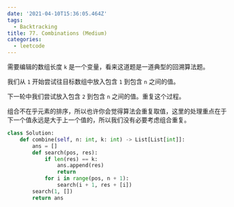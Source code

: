 ```yaml
---
date: '2021-04-10T15:36:05.464Z'
tags:
  - Backtracking
title: 77. Combinations (Medium)
categories:
  - leetcode
---
```


需要编辑的数组长度 `k` 是一个变量，看来这道题是一道典型的回溯算法题。

我们从 `1` 开始尝试往目标数组中放入包含 `1` 到包含 `n` 之间的值。

下一轮中我们尝试放入包含 `2` 到包含 `n` 之间的值。重复这个过程。

组合不在乎元素的排序，所以也许你会觉得算法会重复取值，这里的处理重点在于下一个值永远是大于上一个值的，所以我们没有必要考虑组合重复。

```python
class Solution:
    def combine(self, n: int, k: int) -> List[List[int]]:
        ans = []
        def search(pos, res):
            if len(res) == k:
                ans.append(res)
                return
            for i in range(pos, n + 1):
                search(i + 1, res + [i])
        search(1, [])
        return ans
```
